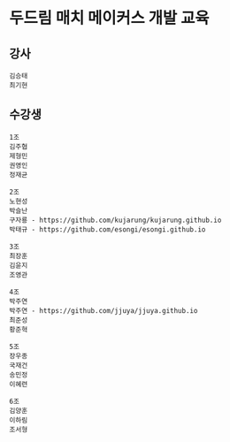# 두드림 매치 메이커스 개발 교육

## 강사

    김승태
    최기현
    
## 수강생

    1조
    김주협
    제형민
    권영인
    정재균 
    
    2조
    노현성
    박슬난
    구자룡 - https://github.com/kujarung/kujarung.github.io
    박태규 - https://github.com/esongi/esongi.github.io
    
    3조
    최장훈
    김윤지
    조영관

    4조
    박주연
    박주연 - https://github.com/jjuya/jjuya.github.io
    최준성
    황준혁
    
    5조
    장우종
    국재건
    송민정
    이혜련

    6조
    김양훈
    이하림
    조서형